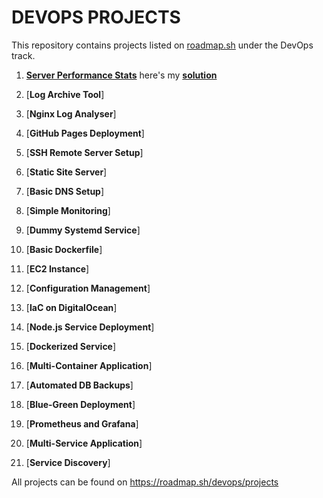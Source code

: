 # DEVOPS PROJECTS

This repository contains projects listed on [roadmap.sh](https://roadmap.sh/) under the DevOps track.

1. [**Server Performance Stats**](https://roadmap.sh/projects/server-stats) here's my [**solution**](https://github.com/udaychopade27/roadmap-devops-projects/tree/main/Server-Performance-Stats)

2. [**Log Archive Tool**]

3. [**Nginx Log Analyser**]

4. [**GitHub Pages Deployment**]
5. [**SSH Remote Server Setup**]

6. [**Static Site Server**]
7. [**Basic DNS Setup**]
8. [**Simple Monitoring**]
9. [**Dummy Systemd Service**]
10. [**Basic Dockerfile**]
11. [**EC2 Instance**]
12. [**Configuration Management**]
13. [**IaC on DigitalOcean**]
14. [**Node.js Service Deployment**]
15. [**Dockerized Service**]
16. [**Multi-Container Application**]
17. [**Automated DB Backups**]
18. [**Blue-Green Deployment**]
19. [**Prometheus and Grafana**]
20. [**Multi-Service Application**]
21. [**Service Discovery**]

All projects can be found on https://roadmap.sh/devops/projects
